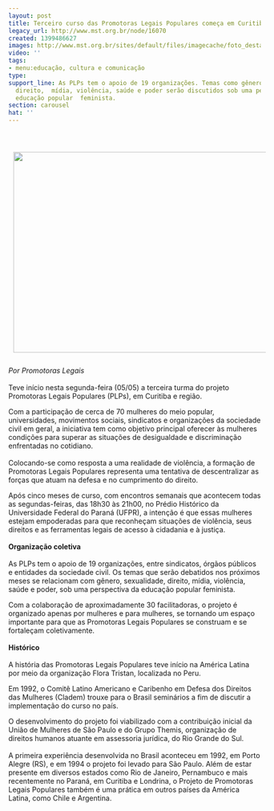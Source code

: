 ```yaml
---
layout: post
title: Terceiro curso das Promotoras Legais Populares começa em Curitiba
legacy_url: http://www.mst.org.br/node/16070
created: 1399486627
images: http://www.mst.org.br/sites/default/files/imagecache/foto_destaque/plps22.jpg
video: ''
tags:
- menu:educação, cultura e comunicação
type: 
support_line: As PLPs tem o apoio de 19 organizações. Temas como gênero, sexualidade,
  direito,  mídia, violência, saúde e poder serão discutidos sob uma perspectiva da
  educação popular  feminista.
section: carousel
hat: ''
---
```

<p>&nbsp;</p><p><img style="vertical-align: middle; margin: 10px;" src="http://www.mst.org.br/sites/default/files/PlPs.jpg" alt="" height="400" width="620"><br><br><em>Por Promotoras Legais</em><br><br>Teve início nesta segunda-feira (05/05) a terceira turma do projeto Promotoras Legais Populares (PLPs), em Curitiba e região.</p><p>Com a participação de cerca de 70 mulheres do meio popular, universidades, movimentos sociais, sindicatos e organizações da sociedade civil em geral, a iniciativa tem como objetivo principal oferecer às mulheres condições para superar as situações de desigualdade e discriminação enfrentadas no cotidiano.<br><br>Colocando-se como resposta a uma realidade de violência, a formação de Promotoras Legais Populares representa uma tentativa de descentralizar as forças que atuam na defesa e no cumprimento do direito.</p><p>Após cinco meses de curso, com encontros semanais que acontecem todas as segundas-feiras, das 18h30 às 21h00, no Prédio Histórico da Universidade Federal do Paraná (UFPR), a intenção é que essas mulheres estejam empoderadas para que reconheçam situações de violência, seus direitos e as ferramentas legais de acesso à cidadania e à justiça.<br><br><strong>Organização coletiva</strong><br><br>As PLPs tem o apoio de 19 organizações, entre sindicatos, órgãos públicos e entidades da sociedade civil. Os temas que serão debatidos nos próximos meses se relacionam com gênero, sexualidade, direito, mídia, violência, saúde e poder, sob uma perspectiva da educação popular feminista.</p><p>Com a colaboração de aproximadamente 30 facilitadoras, o projeto é organizado apenas por mulheres e para mulheres, se tornando um espaço importante para que as Promotoras Legais Populares se construam e se fortaleçam coletivamente.<br><strong><br>Histórico</strong><br><br>A história das Promotoras Legais Populares teve início na América Latina por meio da organização Flora Tristan, localizada no Peru.</p><p>Em 1992, o Comitê Latino Americano e Caribenho em Defesa dos Direitos das Mulheres (Cladem) trouxe para o Brasil seminários a fim de discutir a implementação do curso no país.</p><p>O desenvolvimento do projeto foi viabilizado com a contribuição inicial da União de Mulheres de São Paulo e do Grupo Themis, organização de direitos humanos atuante em assessoria jurídica, do Rio Grande do Sul.<br><br>A primeira experiência desenvolvida no Brasil aconteceu em 1992, em Porto Alegre (RS), e em 1994 o projeto foi levado para São Paulo. Além de estar presente em diversos estados como Rio de Janeiro, Pernambuco e mais recentemente no Paraná, em Curitiba e Londrina, o Projeto de Promotoras Legais Populares também é uma prática em outros países da América Latina, como Chile e Argentina.</p>
